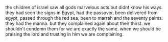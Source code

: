 the children of israel saw all gods marvelous acts but didnt know his ways. they had 
seen the signs in Egypt, had the passover, been delivered from egypt, passed through the 
red sea, been to marrah and the seventy palms. they had the manna. but they complained
again about their thirst. we shouldn't condemn them for we are exactly the same. when
we should be praising the lord and trusting in him we are complaining.
